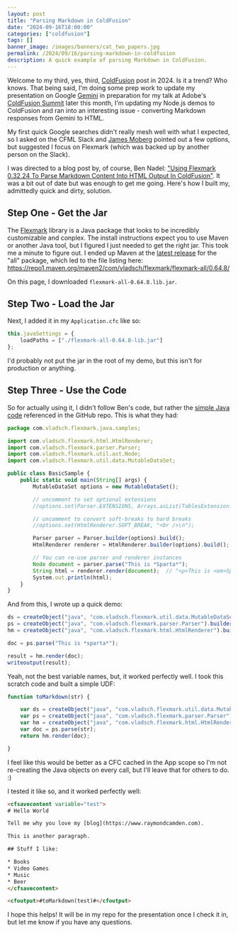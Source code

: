 ```yaml
---
layout: post
title: "Parsing Markdown in ColdFusion"
date: "2024-09-16T18:00:00"
categories: ["coldfusion"]
tags: []
banner_image: /images/banners/cat_two_papers.jpg
permalink: /2024/09/16/parsing-markdown-in-coldfusion
description: A quick example of parsing Markdown in ColdFusion.
---
```


Welcome to my third, yes, third, [ColdFusion](https://www.raymondcamden.com/categories/coldfusion) post in 2024. Is it a trend? Who knows. That being said, I'm doing some prep work to update my presentation on Google [Gemini](https://gemini.google.com) in preparation for my talk at Adobe's [ColdFusion Summit](https://cfsummit.adobeevents.com/) later this month, I'm updating my Node.js demos to ColdFusion and ran into an interesting issue - converting Markdown responses from Gemini to HTML. 

My first quick Google searches didn't really mesh well with what I expected, so I asked on the CFML Slack and [James Moberg](https://github.com/JamoCA) pointed out a few options, but suggested I focus on Flexmark (which was backed up by another person on the Slack). 

I was directed to a blog post by, of course, Ben Nadel: ["Using Flexmark 0.32.24 To Parse Markdown Content Into HTML Output In ColdFusion"](https://www.bennadel.com/blog/3452-using-flexmark-0-32-24-to-parse-markdown-content-into-html-output-in-coldfusion.htm). It was a bit out of date but was enough to get me going. Here's how I built my, admittedly quick and dirty, solution. 

## Step One - Get the Jar

The [Flexmark](https://github.com/vsch/flexmark-java) library is a Java package that looks to be incredibly customizable and conplex. The install instructions expect you to use Maven or another Java tool, but I figured I just needed to get the right jar. This took me a minute to figure out. I ended up Maven at the [latest release](https://mvnrepository.com/artifact/com.vladsch.flexmark/flexmark-all/0.64.8) for the "all" package, which led to the file listing here: <https://repo1.maven.org/maven2/com/vladsch/flexmark/flexmark-all/0.64.8/> 

On this page, I downloaded `flexmark-all-0.64.8.lib.jar`. 

## Step Two - Load the Jar

Next, I added it in my `Application.cfc` like so:

```js
this.javaSettings = {
	loadPaths = ["./flexmark-all-0.64.8-lib.jar"]
};
```

I'd probably not put the jar in the root of my demo, but this isn't for production or anything. 

## Step Three - Use the Code

So for actually using it, I didn't follow Ben's code, but rather the [simple Java code](https://github.com/vsch/flexmark-java/blob/master/flexmark-java-samples/src/com/vladsch/flexmark/java/samples/BasicSample.java) referenced in the GitHub repo. This is what they had:

```js
package com.vladsch.flexmark.java.samples;

import com.vladsch.flexmark.html.HtmlRenderer;
import com.vladsch.flexmark.parser.Parser;
import com.vladsch.flexmark.util.ast.Node;
import com.vladsch.flexmark.util.data.MutableDataSet;

public class BasicSample {
    public static void main(String[] args) {
        MutableDataSet options = new MutableDataSet();

        // uncomment to set optional extensions
        //options.set(Parser.EXTENSIONS, Arrays.asList(TablesExtension.create(), StrikethroughExtension.create()));

        // uncomment to convert soft-breaks to hard breaks
        //options.set(HtmlRenderer.SOFT_BREAK, "<br />\n");

        Parser parser = Parser.builder(options).build();
        HtmlRenderer renderer = HtmlRenderer.builder(options).build();

        // You can re-use parser and renderer instances
        Node document = parser.parse("This is *Sparta*");
        String html = renderer.render(document);  // "<p>This is <em>Sparta</em></p>\n"
        System.out.println(html);
    }
}
```

And from this, I wrote up a quick demo:

```js
ds = createObject("java", "com.vladsch.flexmark.util.data.MutableDataSet");
ps = createObject("java", "com.vladsch.flexmark.parser.Parser").builder(ds).build();
hm = createObject("java", "com.vladsch.flexmark.html.HtmlRenderer").builder(ds).build();

doc = ps.parse("This is *sparta*");

result = hm.render(doc);
writeoutput(result);
```

Yeah, not the best variable names, but, it worked perfectly well. I took this scratch code and built a simple UDF:

```js
function toMarkdown(str) {

	var ds = createObject("java", "com.vladsch.flexmark.util.data.MutableDataSet");
	var ps = createObject("java", "com.vladsch.flexmark.parser.Parser").builder(ds).build();
	var hm = createObject("java", "com.vladsch.flexmark.html.HtmlRenderer").builder(ds).build();
	var doc = ps.parse(str);
	return hm.render(doc);

}
```

I feel like this would be better as a CFC cached in the App scope so I'm not re-creating the Java objects on every call, but I'll leave that for others to do. :) 

I tested it like so, and it worked perfectly well:

```html
<cfsavecontent variable="test">
# Hello World

Tell me why you love my [blog](https://www.raymondcamden.com).

This is another paragraph. 

## Stuff I like:

* Books
* Video Games
* Music 
* Beer 
</cfsavecontent>

<cfoutput>#toMarkdown(test)#</cfoutput>
```

I hope this helps! It will be in my repo for the presentation once I check it in, but let me know if you have any questions. 